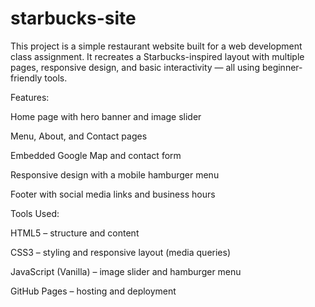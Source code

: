 # starbucks-site

This project is a simple restaurant website built for a web development class assignment.
It recreates a Starbucks-inspired layout with multiple pages, responsive design,
and basic interactivity — all using beginner-friendly tools.

Features:

Home page with hero banner and image slider

Menu, About, and Contact pages

Embedded Google Map and contact form

Responsive design with a mobile hamburger menu

Footer with social media links and business hours

Tools Used:

HTML5 – structure and content

CSS3 – styling and responsive layout (media queries)

JavaScript (Vanilla) – image slider and hamburger menu

GitHub Pages – hosting and deployment
